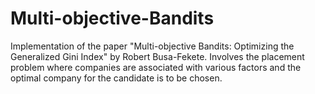 # Multi-objective-Bandits
Implementation of the paper "Multi-objective Bandits: Optimizing the Generalized Gini Index" by Robert Busa-Fekete. Involves the placement problem where companies are associated with various factors and the optimal company for the candidate is to be chosen.
